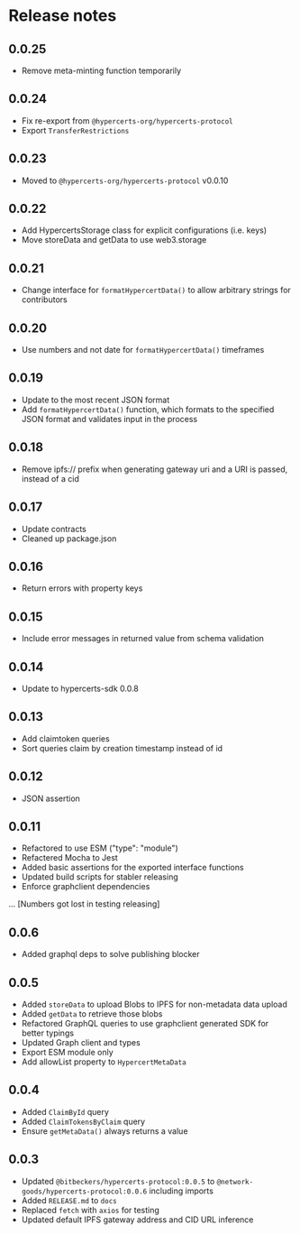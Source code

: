 # Release notes

## 0.0.25

* Remove meta-minting function temporarily

## 0.0.24

* Fix re-export from `@hypercerts-org/hypercerts-protocol`
* Export `TransferRestrictions`

## 0.0.23

* Moved to `@hypercerts-org/hypercerts-protocol` v0.0.10

## 0.0.22

* Add HypercertsStorage class for explicit configurations (i.e. keys)
* Move storeData and getData to use web3.storage

## 0.0.21

* Change interface for `formatHypercertData()` to allow arbitrary strings for contributors

## 0.0.20

* Use numbers and not date for `formatHypercertData()` timeframes

## 0.0.19

* Update to the most recent JSON format
* Add `formatHypercertData()` function, which formats to the specified JSON format and validates input in the process

## 0.0.18

* Remove ipfs:// prefix when generating gateway uri and a URI is passed, instead of a cid

## 0.0.17

* Update contracts
* Cleaned up package.json

## 0.0.16

* Return errors with property keys

## 0.0.15

* Include error messages in returned value from schema validation

## 0.0.14

* Update to hypercerts-sdk 0.0.8

## 0.0.13

* Add claimtoken queries
* Sort queries claim by creation timestamp instead of id

## 0.0.12

* JSON assertion

## 0.0.11

* Refactored to use ESM ("type": "module")
* Refactered Mocha to Jest
* Added basic assertions for the exported interface functions
* Updated build scripts for stabler releasing
* Enforce graphclient dependencies

... [Numbers got lost in testing releasing]

## 0.0.6

* Added graphql deps to solve publishing blocker

## 0.0.5

* Added `storeData` to upload Blobs to IPFS for non-metadata data upload
* Added `getData` to retrieve those blobs
* Refactored GraphQL queries to use graphclient generated SDK for better typings
* Updated Graph client and types
* Export ESM module only
* Add allowList property to `HypercertMetaData`

## 0.0.4

* Added `ClaimById` query
* Added `ClaimTokensByClaim` query
* Ensure `getMetaData()` always returns a value

## 0.0.3

* Updated `@bitbeckers/hypercerts-protocol:0.0.5` to `@network-goods/hypercerts-protocol:0.0.6` including imports
* Added `RELEASE.md` to `docs`
* Replaced `fetch` with `axios` for testing
* Updated default IPFS gateway address and CID URL inference